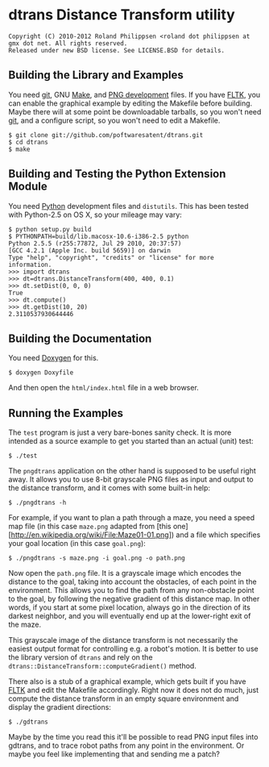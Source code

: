 # dtrans Distance Transform utility

```
Copyright (C) 2010-2012 Roland Philippsen <roland dot philippsen at gmx dot net. All rights reserved.
Released under new BSD license. See LICENSE.BSD for details.
```


## Building the Library and Examples

You need [git][], GNU [Make][], and [PNG development][] files. If you have [FLTK][], you can enable the graphical example by editing the Makefile before building. Maybe there will at some point be downloadable tarballs, so you won't need [git][], and a configure script, so you won't need to edit a Makefile.

    $ git clone git://github.com/poftwaresatent/dtrans.git
    $ cd dtrans
    $ make

[git]: http://git-scm.com/
[Make]: http://www.gnu.org/software/make/
[PNG development]: http://www.libpng.org/pub/png/libpng.html
[FLTK]: http://www.fltk.org/


## Building and Testing the Python Extension Module

You need [Python][] development files and `distutils`. This has been tested with Python-2.5 on OS X, so your mileage may vary:

    $ python setup.py build
    $ PYTHONPATH=build/lib.macosx-10.6-i386-2.5 python
    Python 2.5.5 (r255:77872, Jul 29 2010, 20:37:57)
    [GCC 4.2.1 (Apple Inc. build 5659)] on darwin
    Type "help", "copyright", "credits" or "license" for more
    information.
    >>> import dtrans
    >>> dt=dtrans.DistanceTransform(400, 400, 0.1)
    >>> dt.setDist(0, 0, 0)
    True
    >>> dt.compute()
    >>> dt.getDist(10, 20)
    2.3110537930644446 

[Python]: http://www.python.org/


## Building the Documentation

You need [Doxygen][] for this.

    $ doxygen Doxyfile

[Doxygen]: http://www.doxygen.org/

And then open the `html/index.html` file in a web browser.


## Running the Examples

The `test` program is just a very bare-bones sanity check. It is more intended as a source example to get you started than an actual (unit) test:

    $ ./test

The `pngdtrans` application on the other hand is supposed to be useful right away. It allows you to use 8-bit grayscale PNG files as input and output to the distance transform, and it comes with some built-in help:

    $ ./pngdtrans -h

For example, if you want to plan a path through a maze, you need a speed map file (in this case `maze.png` adapted from [this one][http://en.wikipedia.org/wiki/File:Maze01-01.png]) and a file which specifies your goal location (in this case `goal.png`):

    $ ./pngdtrans -s maze.png -i goal.png -o path.png

Now open the `path.png` file. It is a grayscale image which encodes the distance to the goal, taking into account the obstacles, of each point in the environment. This allows you to find the path from any non-obstacle point to the goal, by following the negative gradient of this distance map. In other words, if you start at some pixel location, always go in the direction of its darkest neighbor, and you will eventually end up at the lower-right exit of the maze.

This grayscale image of the distance transform is not necessarily the easiest output format for controlling e.g. a robot's motion. It is better to use the library version of `dtrans` and rely on the `dtrans::DistanceTransform::computeGradient()` method.

There also is a stub of a graphical example, which gets built if you have [FLTK][] and edit the Makefile accordingly. Right now it does not do much, just compute the distance transform in an empty square environment and display the gradient directions:

    $ ./gdtrans

Maybe by the time you read this it'll be possible to read PNG input files into gdtrans, and to trace robot paths from any point in the environment. Or maybe you feel like implementing that and sending me a patch?
